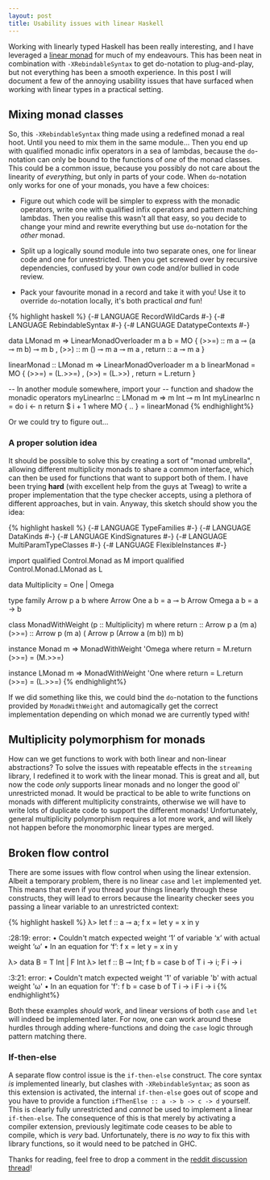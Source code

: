 ```yaml
---
layout: post
title: Usability issues with linear Haskell
---
```


Working with linearly typed Haskell has been really interesting, and I have
leveraged a [linear monad](https://m0ar.github.io/safe-streaming/2017/07/20/homegrown-linear-monads.html)
for much of my endeavours. This has been neat in combination with
`-XRebindableSyntax` to get do-notation to plug-and-play, but not everything
has been a smooth experience. In this post I will document a few of the
annoying usability issues that have surfaced when working with linear types in a
practical setting.


## Mixing monad classes
So, this `-XRebindableSyntax` thing made using a redefined monad a real hoot.
Until you need to mix them in the same module... Then you end up with
qualified monadic infix operators in a sea of lambdas, because the
`do`-notation can only be bound to the functions of _one_ of the monad
classes. This could be a common issue, because you possibly do not care about
the linearity of _everything_, but only in parts of your code. When
`do`-notation only works for one of your monads, you have a few choices:


* Figure out which code will be simpler to express with the monadic operators,
  write one with qualified infix operators and pattern matching lambdas. Then
  you realise this wasn't all that easy, so you decide to change your mind and
  rewrite everything but use `do`-notation for the _other_ monad.

* Split up a logically sound module into two separate ones, one for linear
  code and one for unrestricted. Then you get screwed over by recursive
  dependencies, confused by your own code and/or bullied in code review.

* Pack your favourite monad in a record and take it with you! Use it to
  override `do`-notation locally, it's both practical _and_ fun!

{% highlight haskell %}
{-# LANGUAGE RecordWildCards #-}
{-# LANGUAGE RebindableSyntax #-}
{-# LANGUAGE DatatypeContexts #-}

data LMonad m =>
  LinearMonadOverloader m a b = MO
    { (>>=) :: m a ⊸ (a ⊸ m b) ⊸ m b
    , (>>) :: m () ⊸ m a ⊸ m a
    , return :: a ⊸ m a
    }

linearMonad :: LMonad m =>
  LinearMonadOverloader m a b
linearMonad = MO
  { (>>=) = (L.>>=)
  , (>>)  = (L.>>)
  , return = L.return
  }

-- In another module somewhere, import your
-- function and shadow the monadic operators
myLinearInc :: LMonad m => m Int ⊸ m Int
myLinearInc n = do
  i <- n
  return $ i + 1
  where
    MO { .. } = linearMonad
{% endhighlight%}

Or we could try to figure out...


### A proper solution idea
It should be possible to solve this by creating a sort of "monad umbrella",
allowing different multiplicity monads to share a common interface, which can
then be used for functions that want to support both of them. I have been
trying **hard** (with excellent help from the guys at Tweag) to write a proper
implementation that the type checker accepts, using a plethora of different
approaches, but in vain. Anyway, this sketch should show you the idea:


{% highlight haskell %}
{-# LANGUAGE TypeFamilies #-}
{-# LANGUAGE DataKinds #-}
{-# LANGUAGE KindSignatures #-}
{-# LANGUAGE MultiParamTypeClasses #-}
{-# LANGUAGE FlexibleInstances #-}

import qualified Control.Monad as M
import qualified Control.Monad.LMonad as L

data Multiplicity = One | Omega

type family Arrow p a b where
  Arrow One   a b = a ⊸ b
  Arrow Omega a b = a -> b

class MonadWithWeight (p :: Multiplicity) m where
  return :: Arrow p a (m a)
  (>>=)  :: Arrow p (m a) (
              Arrow p (Arrow a (m b))
                m b)

instance Monad m => MonadWithWeight 'Omega where
  return = M.return
  (>>=) = (M.>>=)

instance LMonad m => MonadWithWeight 'One where
  return = L.return
  (>>=) = (L.>>=)
{% endhighlight%}

If we did something like this, we could bind the `do`-notation to the
functions provided by `MonadWithWeight` and automagically get the correct
implementation depending on which monad we are currently typed with!


## Multiplicity polymorphism for monads
How can we get functions to work with both linear and non-linear abstractions?
To solve the issues with repeatable effects in the `streaming` library, I
redefined it to work with the linear monad. This is great and all, but now the
code _only_ supports linear monads and no longer the good ol' unrestricted
monad. It would be practical to be able to write functions on monads with
different multiplicity constraints, otherwise we will have to write lots of
duplicate code to support the different monads! Unfortunately, general
multiplicity polymorphism requires a lot more work, and will likely not happen
before the monomorphic linear types are merged.



## Broken flow control
There are some issues with flow control when using the linear
extension. Albeit a temporary problem, there is no linear `case` and `let`
implemented yet. This means that even if you thread your things linearly
through these constructs, they will lead to errors because the linearity
checker sees you passing a linear variable to an unrestricted context:

{% highlight haskell %}
λ> let f :: a ⊸ a; f x = let y = x in y

<interactive>:28:19: error:
    • Couldn't match expected weight ‘1’ of variable ‘x’ with actual weight ‘ω’
    • In an equation for ‘f’: f x = let y = x in y


λ> data B = T Int | F Int
λ> let f :: B ⊸ Int; f b = case b of T i -> i; F i -> i

<interactive>:3:21: error:
    • Couldn't match expected weight '1' of variable 'b' with actual weight 'ω'
    • In an equation for 'f':
          f b
            = case b of
                T i -> i
                F i -> i
{% endhighlight%}

Both these examples _should_ work, and linear versions of both `case` and
`let` will indeed be implemented later. For now, one can work around these
hurdles through adding where-functions and doing the `case` logic through
pattern matching there.


### If-then-else
A separate flow control issue is the `if-then-else` construct. The core syntax
_is_ implemented linearly, but clashes with `-XRebindableSyntax`; as soon as
this extension is activated, the internal `if-then-else` goes out of scope and
you have to provide a function `ifThenElse :: a -> b -> c -> d` yourself. This
is clearly fully unrestricted and _cannot_ be used to implement a linear
`if-then-else`.  The consequence of this is that merely by activating a
compiler extension, previously legitimate code ceases to be able to compile,
which is *very* bad.  Unfortunately, there is _no way_ to fix this with
library functions, so it would need to be patched in GHC.


Thanks for reading, feel free to drop a comment in the [reddit discussion
thread](placeholderlink)!
